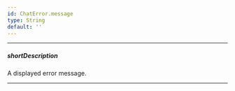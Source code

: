 ```yaml
---
id: ChatError.message
type: String
default: ''
---
```

---
##### shortDescription
A displayed error message.

---
<!-- Description goes here -->